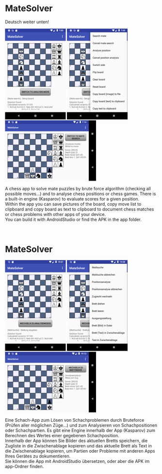 <h1>MateSolver</h1>
Deutsch weiter unten!<br>
<p>
<img src="device-2020-05-11-100000.png"> <img src="device-2020-05-11-100001.png"><br>
<img src="device-2020-05-11-100002.png">
</p>
A chess app to solve mate puzzles by brute force algorithm (checking all possible moves...)
and to analyse chess positions or chess games. There is a built-in engine (Kasparov) to evaluate scores
for a given position.<br>
Within the app you can save pictures of the board, copy move list to clipboard and copy board as text
to clipboard to document chess matches or chess problems with other apps of your device.<br>
You can build it with AndroidStudio or find the APK in the app folder.<br>
<br>
<br>
<h1>MateSolver</h1>
<p>
<img src="device-2020-05-11-100003.png"> <img src="device-2020-05-11-100004.png"><br>
<img src="device-2020-05-11-100005.png">
</p>
Eine Schach-App zum Lösen von Schachproblemen durch Bruteforce (Prüfen aller möglichen Züge...)
und zum Analysieren von Schachpositionen oder Schachpartien. Es gibt eine Engine innerhalb der App
(Kasparov) zum Berechnen des Wertes einer gegebenen Schachposition.<br>
Innerhalb der App können Sie Bilder des aktuellen Bretts speichern, die Zugliste in die Zwischenablage
kopieren und das aktuelle Brett als Text in die Zwischenablage kopieren, um Partien oder Probleme mit
anderen Apps Ihres Gerätes zu dokumentieren.<br>
Sie können die App mit AndroidStudio übersetzen, oder aber die APK im app-Ordner finden.<br>

